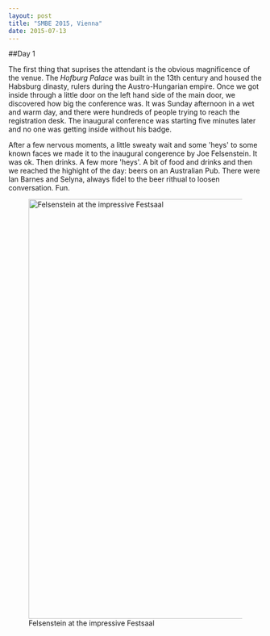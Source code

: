 ```yaml
---
layout: post
title: "SMBE 2015, Vienna"
date: 2015-07-13
---
```


##Day 1

The first thing that suprises the attendant is the obvious magnificence of the venue. The *Hofburg Palace* was built in the 13th century and housed the Habsburg dinasty, rulers during the Austro-Hungarian empire. Once we got inside through a little door on the left hand side of the main door, we discovered how big the conference was. It was Sunday afternoon in a wet and warm day, and there were hundreds of people trying to reach the registration desk. The inaugural conference was starting five minutes later and no one was getting inside without his badge.

After a few nervous moments, a little sweaty wait and some 'heys' to some known faces we made it to the inaugural congerence by Joe Felsenstein. It was ok. Then drinks. A few more 'heys'. A bit of food and drinks and then we reached the highight of the day: beers on an Australian Pub. There were Ian Barnes and Selyna, always fidel to the beer rithual to loosen conversation. Fun.

<figure>
<img src="https://cloud.githubusercontent.com/assets/13287919/8649770/31bc9aa2-2965-11e5-9dcc-6181485e9061.jpg" alt="Felsenstein at the impressive Festsaal" style="width: 468px; height: 832px" align='center' />
<figcaption>Felsenstein at the impressive Festsaal</figcaption>
<figure/>
